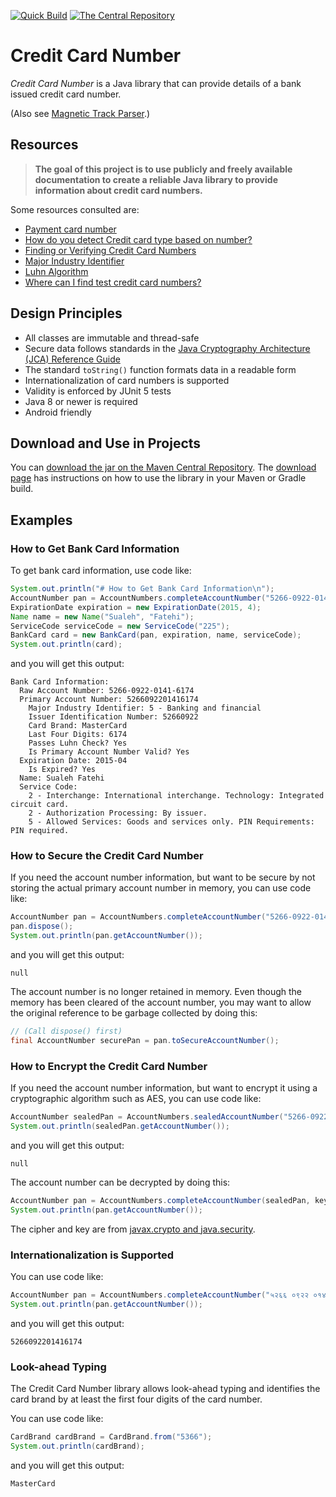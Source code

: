 <!-- markdownlint-disable MD040 MD041 MD004 MD012 -->
[![Quick Build](https://github.com/sualeh/creditcardnumber/workflows/Quick%20Build/badge.svg)](https://github.com/sualeh/creditcardnumber/actions?query=workflow%3A%22Quick+Build%22)
[![The Central Repository](https://img.shields.io/maven-central/v/us.fatehi/creditcardnumber.svg)](https://search.maven.org/search?q=g:us.fatehi%20creditcardnumber*)


# Credit Card Number

*Credit Card Number* is a Java library that can provide details of a bank issued
credit card number.

(Also see [Magnetic Track Parser](https://github.com/sualeh/magnetictrackparser).)


## Resources

> **The goal of this project is to use publicly and freely available documentation
to create a reliable Java library to provide information about credit card numbers.**

Some resources consulted are:

- [Payment card number](https://en.wikipedia.org/wiki/Payment_card_number)
- [How do you detect Credit card type based on number?](http://stackoverflow.com/questions/72768/how-do-you-detect-credit-card-type-based-on-number)
- [Finding or Verifying Credit Card Numbers](http://www.regular-expressions.info/creditcard.html)
- [Major Industry Identifier](https://en.wikipedia.org/wiki/ISO/IEC_7812#Major_industry_identifier)
- [Luhn Algorithm](http://en.wikipedia.org/wiki/Luhn_algorithm)
- [Where can I find test credit card numbers?](https://www.paypal.com/us/smarthelp/article/where-can-i-find-test-credit-card-numbers-ts2157)


## Design Principles

- All classes are immutable and thread-safe
- Secure data follows standards in the
[Java Cryptography Architecture (JCA) Reference Guide](https://docs.oracle.com/javase/8/docs/technotes/guides/security/crypto/CryptoSpec.html#PBEEx)
- The standard `toString()` function formats data in a readable form
- Internationalization of card numbers is supported
- Validity is enforced by JUnit 5 tests
- Java 8 or newer is required
- Android friendly


## Download and Use in Projects

You can [download the jar on the Maven Central Repository](https://search.maven.org/artifact/us.fatehi/creditcardnumber).
The [download page](https://search.maven.org/artifact/us.fatehi/creditcardnumber) has instructions on how to use the library in your Maven or Gradle build.


## Examples

### How to Get Bank Card Information

To get bank card information, use code like:

```java
System.out.println("# How to Get Bank Card Information\n");
AccountNumber pan = AccountNumbers.completeAccountNumber("5266-0922-0141-6174");
ExpirationDate expiration = new ExpirationDate(2015, 4);
Name name = new Name("Sualeh", "Fatehi");
ServiceCode serviceCode = new ServiceCode("225");
BankCard card = new BankCard(pan, expiration, name, serviceCode);
System.out.println(card);
```

and you will get this output:

```
Bank Card Information:
  Raw Account Number: 5266-0922-0141-6174
  Primary Account Number: 5266092201416174
    Major Industry Identifier: 5 - Banking and financial
    Issuer Identification Number: 52660922
    Card Brand: MasterCard
    Last Four Digits: 6174
    Passes Luhn Check? Yes
    Is Primary Account Number Valid? Yes
  Expiration Date: 2015-04
    Is Expired? Yes
  Name: Sualeh Fatehi
  Service Code:
    2 - Interchange: International interchange. Technology: Integrated circuit card.
    2 - Authorization Processing: By issuer.
    5 - Allowed Services: Goods and services only. PIN Requirements: PIN required.
```


### How to Secure the Credit Card Number

If you need the account number information, but want to be secure by not storing the actual primary account number in memory, you can use code like:

```java
AccountNumber pan = AccountNumbers.completeAccountNumber("5266-0922-0141-6174");
pan.dispose();
System.out.println(pan.getAccountNumber());
```

and you will get this output:

```
null

```

The account number is no longer retained in memory. Even though the memory has been cleared of
the account number, you may want to allow the original reference to be garbage collected by
doing this:

```java
// (Call dispose() first)
final AccountNumber securePan = pan.toSecureAccountNumber();
```


### How to Encrypt the Credit Card Number

If you need the account number information, but want to encrypt it using a cryptographic algorithm such as AES, you can use code like:

```java
AccountNumber sealedPan = AccountNumbers.sealedAccountNumber("5266-0922-0141-6174", cipher);
System.out.println(sealedPan.getAccountNumber());
```

and you will get this output:

```
null

```

The account number can be decrypted by doing this:

```java
AccountNumber pan = AccountNumbers.completeAccountNumber(sealedPan, key);
System.out.println(pan.getAccountNumber());
```

The cipher and key are from [javax.crypto and java.security](https://docs.oracle.com/en/java/javase/17/security/java-security-overview1.html).


### Internationalization is Supported

You can use code like:

```java
AccountNumber pan = AccountNumbers.completeAccountNumber("५२६६ ०९२२ ०१४१ ६१७४");
System.out.println(pan.getAccountNumber());
```

and you will get this output:

```
5266092201416174
```


### Look-ahead Typing

The Credit Card Number library allows look-ahead typing and identifies the
card brand by at least the first four digits of the card number.

You can use code like:

```java
CardBrand cardBrand = CardBrand.from("5366");
System.out.println(cardBrand);
```

and you will get this output:

```
MasterCard
```
